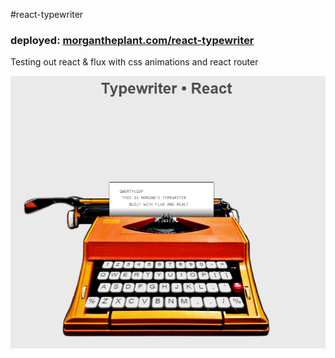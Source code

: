 #react-typewriter

### deployed: [morgantheplant.com/react-typewriter](http://morgantheplant.com/react-typewriter)

Testing out react & flux with css animations and react router

![screenshot](./screenshot.png)
